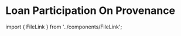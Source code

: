 # Loan Participation On Provenance

import { FileLink } from '../components/FileLink';

<FileLink
  text="Loan Participation On Provenance.pdf"
  url="/whitepapers/Loan%20Participation%20On%20Provenance.pdf"
/>
